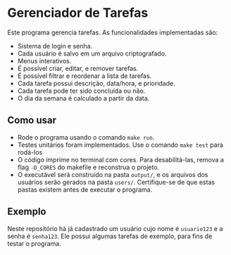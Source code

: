 # Gerenciador de Tarefas

Este programa gerencia tarefas. As funcionalidades implementadas são:

+ Sistema de login e senha.
+ Cada usuário é salvo em um arquivo criptografado.
+ Menus interativos.
+ É possível criar, editar, e remover tarefas.
+ É possível filtrar e reordenar a lista de tarefas.
+ Cada tarefa possui descrição, data/hora, e prioridade.
+ Cada tarefa pode ter sido concluída ou não.
+ O dia da semana é calculado a partir da data.

## Como usar

+ Rode o programa usando o comando `make run`.
+ Testes unitários foram implementados. Use o comando `make test` para rodá-los
+ O código imprime no terminal com cores. Para desabilitá-las, remova a flag
  `-D_CORES` do makefile e reconstrua o projeto.
+ O executável será construído na pasta `output/`, e os arquivos dos usuários
  serão gerados na pasta `users/`. Certifique-se de que estas pastas existem
  antes de executar o programa.

## Exemplo

Neste repositório há já cadastrado um usuário cujo nome é `usuario123` e a senha
é `senha123`. Ele possui algumas tarefas de exemplo, para fins de testar o
programa.
